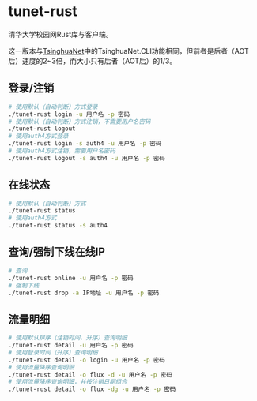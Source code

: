 # tunet-rust
清华大学校园网Rust库与客户端。

这一版本与[TsinghuaNet](https://github.com/Berrysoft/TsinghuaNet)中的TsinghuaNet.CLI功能相同，但前者是后者（AOT后）速度的2~3倍，而大小只有后者（AOT后）的1/3。
## 登录/注销
``` bash
# 使用默认（自动判断）方式登录
./tunet-rust login -u 用户名 -p 密码
# 使用默认（自动判断）方式注销，不需要用户名密码
./tunet-rust logout
# 使用auth4方式登录
./tunet-rust login -s auth4 -u 用户名 -p 密码
# 使用auth4方式注销，需要用户名密码
./tunet-rust logout -s auth4 -u 用户名 -p 密码
```
## 在线状态
``` bash
# 使用默认（自动判断）方式
./tunet-rust status
# 使用auth4方式
./tunet-rust status -s auth4
```
## 查询/强制下线在线IP
``` bash
# 查询
./tunet-rust online -u 用户名 -p 密码
# 强制下线
./tunet-rust drop -a IP地址 -u 用户名 -p 密码
```
## 流量明细
``` bash
# 使用默认排序（注销时间，升序）查询明细
./tunet-rust detail -u 用户名 -p 密码
# 使用登录时间（升序）查询明细
./tunet-rust detail -o login -u 用户名 -p 密码
# 使用流量降序查询明细
./tunet-rust detail -o flux -d -u 用户名 -p 密码
# 使用流量降序查询明细，并按注销日期组合
./tunet-rust detail -o flux -dg -u 用户名 -p 密码
```

